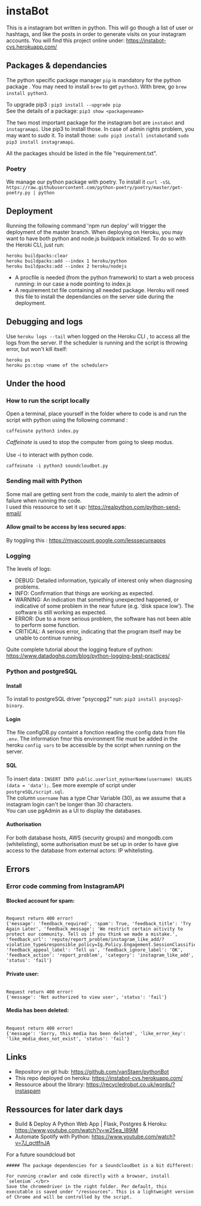 # instaBot

This is a instagram bot written in python. This will go though a list of user or hashtags, and like the posts in order to generate visits on your instagram accounts. You will find this project online under: https://instabot-cvs.herokuapp.com/

## Packages & dependancies

The python specific package manager `pip` is mandatory for the python package . You may need to install `brew` to get `python3`. With brew, go `brew install python3`.</br>

To upgrade pip3 : `pip3 install --upgrade pip`</br>
See the details of a package: `pip3 show <packageneame>`

The two most important package for the instagram bot are `instabot` and `instagramapi`. Use pip3 to install those. In case of admin rights problem, you may want to _sudo_ it. To install those: `sudo pip3 install instabot`and `sudo pip3 install instagramapi`.</br>

All the packages should be listed in the file "requirement.txt".

### Poetry

We manage our python package with poetry. To install it `curl -sSL https://raw.githubusercontent.com/python-poetry/poetry/master/get-poetry.py | python`

## Deployment

Running the following command 'npm run deploy' will trigger the deployment of the master branch.
When deploying on Heroku, you may want to have both python and node.js buildpack initialized. To do so with the Heroki CLI, just run:

```
heroku buildpacks:clear
heroku buildpacks:add --index 1 heroku/python
heroku buildpacks:add --index 2 heroku/nodejs
```

- A procfile is needed (from the python framework) to start a web process running: in our case a node pointing to index.js
- A requirement.txt file containing all needed package. Heroku will need this file to install the dependancies on the server side during the deployment.

## Debugging and logs

Use `heroku logs --tail` when logged on the Heroku CLI , to access all the logs from the server.
If the scheduler is running and the script is throwing error, but won't kill itself:

```
heroku ps
heroku ps:stop <name of the scheduler>
```

## Under the hood

### How to run the script locally

Open a terminal, place yourself in the folder where to code is and run the script with python using the following command : </br>

```
caffeinate python3 index.py
```

_Caffeinate_ is used to stop the computer from going to sleep modus. </br>
</br>
Use -i to interact with python code. </br>

```
caffeinate -i python3 soundcloudbot.py
```

### Sending mail with Python

Some mail are getting sent from the code, mainly to alert the admin of failure when running the code. </br>
I used this ressource to set it up: https://realpython.com/python-send-email/

#### Allow gmail to be access by less secured apps:

By toggling this : https://myaccount.google.com/lesssecureapps

### Logging

The levels of logs:

- DEBUG: Detailed information, typically of interest only when diagnosing problems.
- INFO: Confirmation that things are working as expected.
- WARNING: An indication that something unexpected happened, or indicative of some problem in the near future (e.g. ‘disk space low’). The software is still working as expected.
- ERROR: Due to a more serious problem, the software has not been able to perform some function.
- CRITICAL: A serious error, indicating that the program itself may be unable to continue running.

Quite complete tutorial about the logging feature of python: https://www.datadoghq.com/blog/python-logging-best-practices/

### Python and postgreSQL

#### Install

To install to postgreSQL driver "psycopg2" run: `pip3 install psycopg2-binary`.

#### Login

The file configDB.py containt a fonction reading the config data from file `.env`. The information fmor this environment file must be added in the heroku `config vars` to be accessible by the script when running on the server.

#### SQL

To insert data : `INSERT INTO public.userlist_myUserName(username) VALUES (data = 'data');`. See more exemple of script under `postgreSQL/script.sql`. <br/>
The column `username` has a type Char Variable (30), as we assume that a instagram login can't be longer than 30 characters. <br/>
You can use pgAdmin as a UI to display the databases.

#### Authorisation

For both database hosts, AWS (security groups) and mongodb.com (whitelisting), some authorisation must be set up in order to have give access to the database from external actors: IP whitelisting.

## Errors

### Error code comming from InstagramAPI

#### Blocked account for spam:

```

Request return 400 error!
{'message': 'feedback_required', 'spam': True, 'feedback_title': 'Try Again Later', 'feedback_message': 'We restrict certain activity to protect our community. Tell us if you think we made a mistake.', 'feedback_url': 'repute/report_problem/instagram_like_add/?violation_type&responsible_policy=Ig.Policy.Engagement.SessionClassifier.SessionClassifierRunPrediction', 'feedback_appeal_label': 'Tell us', 'feedback_ignore_label': 'OK', 'feedback_action': 'report_problem', 'category': 'instagram_like_add', 'status': 'fail'}

```

#### Private user:

```

Request return 400 error!
{'message': 'Not authorized to view user', 'status': 'fail'}

```

#### Media has been deleted:

```

Request return 400 error!
{'message': 'Sorry, this media has been deleted', 'like_error_key': 'like_media_does_not_exist', 'status': 'fail'}

```

## Links

- Repository on git hub: https://github.com/vanStaen/pythonBot
- This repo deployed on heroku: https://instabot-cvs.herokuapp.com/
- Ressource about the library: https://recycledrobot.co.uk/words/?instaspam

## Ressources for later dark days

- Build & Deploy A Python Web App | Flask, Postgres & Heroku: https://www.youtube.com/watch?v=w25ea_I89iM
- Automate Spotify with Python: https://www.youtube.com/watch?v=7J_qcttfnJA

For a future soundcloud bot

```
##### The package dependencies for a Soundcloudbot is a bit different:

For running crawler and code directly with a browser, install `selenium`.</br>
Save the chromedriver in the right folder. Per default, this executable is saved under "/ressources". This is a lightweight version of Chrome and will be controlled by the script.
```
